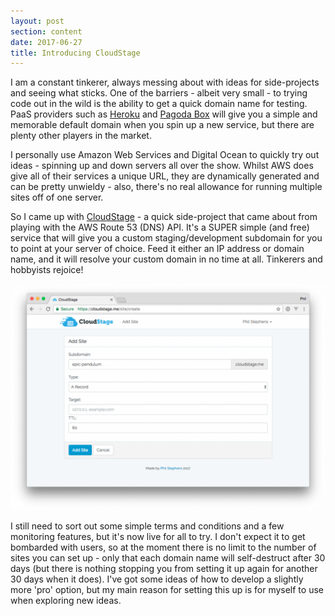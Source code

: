```yaml
---
layout: post
section: content
date: 2017-06-27
title: Introducing CloudStage
---
```


I am a constant tinkerer, always messing about with ideas for side-projects and seeing what sticks.  One of the barriers - albeit very small - to trying code out in the wild is the ability to get a quick domain name for testing.  PaaS providers such as [Heroku](https://www.heroku.com/) and [Pagoda Box](https://pagodabox.io/) will give you a simple and memorable default domain when you spin up a new service, but there are plenty other players in the market.

I personally use Amazon Web Services and Digital Ocean to quickly try out ideas - spinning up and down servers all over the show.  Whilst AWS does give all of their services a unique URL, they are dynamically generated and can be pretty unwieldy - also, there's no real allowance for running multiple sites off of one server.

So I came up with [CloudStage](https://github.com/theprivateer/cloudstage) - a quick side-project that came about from playing with the AWS Route 53 (DNS) API.  It's a SUPER simple (and free) service that will give you a custom staging/development subdomain for you to point at your server of choice.  Feed it either an IP address or domain name, and it will resolve your custom domain in no time at all.  Tinkerers and hobbyists rejoice!

![](/assets/img/cloudstage.png)

I still need to sort out some simple terms and conditions and a few monitoring features, but it's now live for all to try.  I don't expect it to get bombarded with users, so at the moment there is no limit to the number of sites you can set up - only that each domain name will self-destruct after 30 days (but there is nothing stopping you from setting it up again for another 30 days when it does). I've got some ideas of how to develop a slightly more 'pro' option, but my main reason for setting this up is for myself to use when exploring new ideas.
